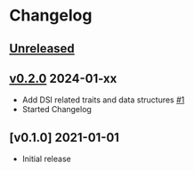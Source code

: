 # Changelog

## [Unreleased]

## [v0.2.0] 2024-01-xx

* Add DSI related traits and data structures [#1]
* Started Changelog

## [v0.1.0] 2021-01-01

* Initial release

[Unreleased]: https://github.com/richardeoin/embedded-display-controller/compare/v0.2.0...HEAD
[v0.2.0]: https://github.com/richardeoin/embedded-display-controller/compare/v0.1.0...v0.2.0

[#1]: https://github.com/richardeoin/embedded-display-controller/pull/1
